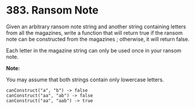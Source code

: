 # 383. Ransom Note

Given an arbitrary ransom note string and another string containing letters from all the magazines, write a function that will return true if the ransom note can be constructed from the magazines ; otherwise, it will return false.

Each letter in the magazine string can only be used once in your ransom note.

**Note:**

You may assume that both strings contain only lowercase letters.

```()
canConstruct("a", "b") -> false
canConstruct("aa", "ab") -> false
canConstruct("aa", "aab") -> true
```
